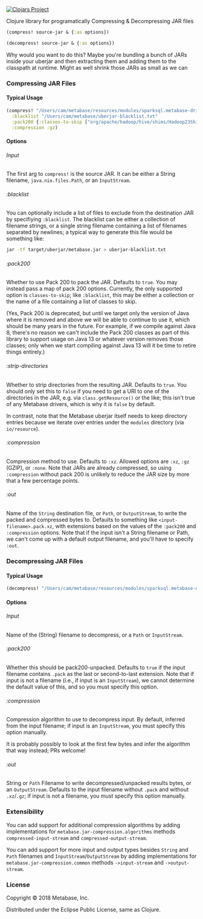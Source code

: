 [![Clojars Project](https://img.shields.io/clojars/v/metabase/jar-compression.svg)](https://clojars.org/metabase/jar-compression)

Clojure library for programatically Compressing & Decompressing JAR files

```clj
(compress! source-jar & {:as options})

(decompress! source-jar & {:as options})
```

Why would you want to do this? Maybe you're bundling a bunch of JARs inside your uberjar and then extracting them and adding them to the classpath at runtime. Might as well shrink those JARs as small as we can

### Compressing JAR Files

#### Typical Usage

```clj
(compress! "/Users/cam/metabase/resources/modules/sparksql.metabase-driver.jar"
  :blacklist "/Users/cam/metabase/uberjar-blacklist.txt"
  :pack200 {:classes-to-skip ["org/apache/hadoop/hive/shims/Hadoop23Shims.class"]}
  :compression :gz)
```

#### Options

###### Input

The first arg to `compress!` is the source JAR. It can be either a
String filename, `java.nio.files.Path`, or an `InputStream`.

###### :blacklist

You can optionally include a list of files to exclude from the
destination JAR by specifiying `:blacklist`. The blacklist can be
either a collection of filename strings, or a single string filename
containing a list of filenames separated by newlines; a typical way to
generate this file would be something like:

```bash
jar -tf target/uberjar/metabase.jar > uberjar-blacklist.txt
```

###### :pack200

Whether to use Pack 200 to pack the JAR. Defaults to `true`. You may
instead pass a map of pack 200 options. Currently, the only supported
option is `classes-to-skip`; like `:blacklist`, this may be either a
collection or the name of a file containing a list of classes to skip.

(Yes, Pack 200 is deprecated, but until we target only the version of
Java where it is removed and above we will be able to continue to use
it, which should be many years in the future. For example, if we
compile against Java 8, there's no reason we can't include the Pack
200 classes as part of this library to support usage on Java 13 or
whatever version removes those classes; only when we start compiling
against Java 13 will it be time to retire things entirely.)

###### :strip-directories

Whether to strip directories from the resulting JAR. Defaults to
`true`. You should only set this to `false` if you need to get a URI
to one of the directories in the JAR, e.g. via `class.getResource()` or the like;
this isn't true of any Metabase drivers, which is why it is `false` by
default.

In contrast, note that the Metabase uberjar itself needs to keep
directory entries because we iterate over entries under the `modules`
directory (via `io/resource`).

###### :compression

Compression method to use. Defaults to `:xz`. Allowed options are
`:xz`, `:gz` (GZIP), or `:none`. Note that JARs are already
compressed, so using `:compression` without pack 200 is unlikely to
reduce the JAR size by more that a few percentage points.

###### :out

Name of the `String` destination file, or `Path`, or `OutputStream`,
to write the packed and compressed bytes to. Defaults to something
like `<input-filename>.pack.xz`, with extensions based on the values
of the `:pack200` and `:compression` options. Note that if the input
isn't a String filename or Path, we can't come up with a default
output filename, and you'll have to specify `:out`.


### Decompressing JAR Files

#### Typical Usage

```clj
(decompress! "/Users/cam/metabase/resources/modules/sparksql.metabase-driver.jar.pack.xz")
```

#### Options

###### Input

Name of the (String) filename to decompress, or a `Path` or `InputStream`.

###### :pack200

Whether this should be pack200-unpacked. Defaults to `true` if the
input filename contains `.pack` as the last or second-to-last
extension. Note that if input is not a filename (i.e., if input is an
`InputStream`), we cannot determine the default value of this, and so you
must specify this option.

###### :compression

Compression algorithm to use to decompress input. By default, inferred
from the input filename; if input is an `InputStream`, you must
specify this option manually.

It is probably possibly to look at the first few bytes and infer the
algorithm that way instead; PRs welcome!

###### :out

String or `Path` Filename to write decompressed/unpacked results
bytes, or an `OutputStream`. Defaults to the input filename without
`.pack` and without `.xz`/`.gz`; if input is not a filename, you must
specify this option manually.


### Extensibility

You can add support for additional compression algorithms by adding
implementations for `metabase.jar-compression.algorithms` methods
`compressed-input-stream` and `compressed-output-stream`.

You can add support for more input and output types besides `String`
and `Path` filenames and `InputStream`/`OutputStream` by adding
implementations for `metabase.jar-compression.common` methods
`->input-stream` and `->output-stream`.


### License

Copyright © 2018 Metabase, Inc.

Distributed under the Eclipse Public License, same as Clojure.
